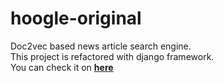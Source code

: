 # hoogle-original
Doc2vec based news article search engine.    
This project is refactored with django framework.   
You can check it on [**here**](https://github.com/edonghyun/hoogle)
